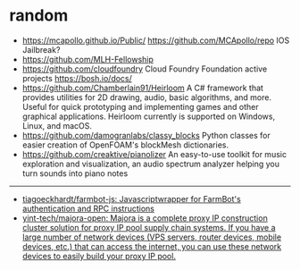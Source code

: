 # random
- https://mcapollo.github.io/Public/ https://github.com/MCApollo/repo IOS Jailbreak?
- https://github.com/MLH-Fellowship
- https://github.com/cloudfoundry Cloud Foundry Foundation active projects https://bosh.io/docs/
- https://github.com/Chamberlain91/Heirloom A C# framework that provides utilities for 2D drawing, audio, basic algorithms, and more. Useful for quick prototyping and implementing games and other graphical applications. Heirloom currently is supported on Windows, Linux, and macOS.
- https://github.com/damogranlabs/classy_blocks Python classes for easier creation of OpenFOAM's blockMesh dictionaries.
- https://github.com/creaktive/pianolizer An easy-to-use toolkit for music exploration and visualization, an audio spectrum analyzer helping you turn sounds into piano notes
---
- [tiagoeckhardt/farmbot-js: Javascriptwrapper for FarmBot's authentication and RPC instructions](https://github.com/tiagoeckhardt/farmbot-js)
- [yint-tech/majora-open: Majora is a complete proxy IP construction cluster solution for proxy IP pool supply chain systems. If you have a large number of network devices (VPS servers, router devices, mobile devices, etc.) that can access the internet, you can use these network devices to easily build your proxy IP pool.](https://github.com/yint-tech/majora-open/tree/main)
